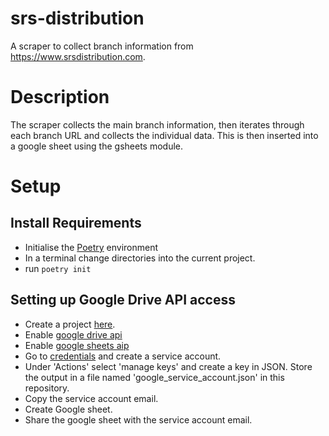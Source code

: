 # srs-distribution
A scraper to collect branch information from https://www.srsdistribution.com.


# Description
The scraper collects the main branch information, then iterates through each branch URL and collects the individual
data. This is then inserted into a google sheet using the gsheets module.

# Setup

## Install Requirements
- Initialise the [Poetry](https://python-poetry.org/) environment
- In a terminal change directories into the current project.
- run `poetry init`

## Setting up Google Drive API access
- Create a project [here](https://console.cloud.google.com/apis/dashboard).
- Enable [google drive api](https://console.cloud.google.com/marketplace/product/google/drive.googleapis.com)
- Enable [google sheets aip](https://console.cloud.google.com/marketplace/product/google/sheets.googleapis.com)
- Go to [credentials](https://console.cloud.google.com/apis/credentials) and create a service account.
- Under 'Actions' select 'manage keys' and create a key in JSON. Store the output in a file named 'google_service_account.json' in this repository. 
- Copy the service account email.
- Create Google sheet.
- Share the google sheet with the service account email.